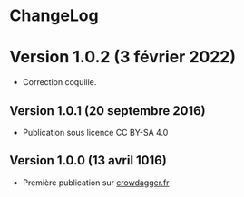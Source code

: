 ChangeLog 
=========

Version 1.0.2 (3 février 2022)
====================================
* Correction coquille.


Version 1.0.1 (20 septembre 2016) 
-------------------------------
* Publication sous licence CC BY-SA 4.0

Version 1.0.0 (13 avril 1016) 
-----------------------------
* Première publication sur [crowdagger.fr](http://crowdagger.fr)
